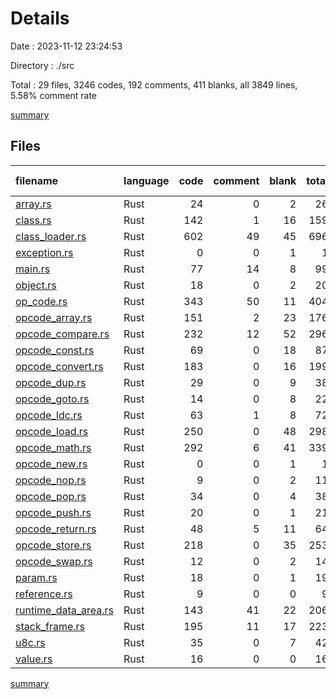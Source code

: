 # Details

Date : 2023-11-12 23:24:53

Directory : ./src

Total : 29 files,  3246 codes, 192 comments, 411 blanks, all 3849 lines, 5.58% comment rate

[summary](results.md)

## Files
| filename | language | code | comment | blank | total | comment rate |
| :--- | :--- | ---: | ---: | ---: | ---: | ---: |
| [array.rs](../src\array.rs) | Rust | 24 | 0 | 2 | 26 | 0.00% |
| [class.rs](../src\class.rs) | Rust | 142 | 1 | 16 | 159 | 0.70% |
| [class_loader.rs](../src\class_loader.rs) | Rust | 602 | 49 | 45 | 696 | 7.53% |
| [exception.rs](../src\exception.rs) | Rust | 0 | 0 | 1 | 1 | 0.00% |
| [main.rs](../src\main.rs) | Rust | 77 | 14 | 8 | 99 | 15.38% |
| [object.rs](../src\object.rs) | Rust | 18 | 0 | 2 | 20 | 0.00% |
| [op_code.rs](../src\op_code.rs) | Rust | 343 | 50 | 11 | 404 | 12.72% |
| [opcode_array.rs](../src\opcode_array.rs) | Rust | 151 | 2 | 23 | 176 | 1.31% |
| [opcode_compare.rs](../src\opcode_compare.rs) | Rust | 232 | 12 | 52 | 296 | 4.92% |
| [opcode_const.rs](../src\opcode_const.rs) | Rust | 69 | 0 | 18 | 87 | 0.00% |
| [opcode_convert.rs](../src\opcode_convert.rs) | Rust | 183 | 0 | 16 | 199 | 0.00% |
| [opcode_dup.rs](../src\opcode_dup.rs) | Rust | 29 | 0 | 9 | 38 | 0.00% |
| [opcode_goto.rs](../src\opcode_goto.rs) | Rust | 14 | 0 | 8 | 22 | 0.00% |
| [opcode_ldc.rs](../src\opcode_ldc.rs) | Rust | 63 | 1 | 8 | 72 | 1.56% |
| [opcode_load.rs](../src\opcode_load.rs) | Rust | 250 | 0 | 48 | 298 | 0.00% |
| [opcode_math.rs](../src\opcode_math.rs) | Rust | 292 | 6 | 41 | 339 | 2.01% |
| [opcode_new.rs](../src\opcode_new.rs) | Rust | 0 | 0 | 1 | 1 | 0.00% |
| [opcode_nop.rs](../src\opcode_nop.rs) | Rust | 9 | 0 | 2 | 11 | 0.00% |
| [opcode_pop.rs](../src\opcode_pop.rs) | Rust | 34 | 0 | 4 | 38 | 0.00% |
| [opcode_push.rs](../src\opcode_push.rs) | Rust | 20 | 0 | 1 | 21 | 0.00% |
| [opcode_return.rs](../src\opcode_return.rs) | Rust | 48 | 5 | 11 | 64 | 9.43% |
| [opcode_store.rs](../src\opcode_store.rs) | Rust | 218 | 0 | 35 | 253 | 0.00% |
| [opcode_swap.rs](../src\opcode_swap.rs) | Rust | 12 | 0 | 2 | 14 | 0.00% |
| [param.rs](../src\param.rs) | Rust | 18 | 0 | 1 | 19 | 0.00% |
| [reference.rs](../src\reference.rs) | Rust | 9 | 0 | 0 | 9 | 0.00% |
| [runtime_data_area.rs](../src\runtime_data_area.rs) | Rust | 143 | 41 | 22 | 206 | 22.28% |
| [stack_frame.rs](../src\stack_frame.rs) | Rust | 195 | 11 | 17 | 223 | 5.34% |
| [u8c.rs](../src\u8c.rs) | Rust | 35 | 0 | 7 | 42 | 0.00% |
| [value.rs](../src\value.rs) | Rust | 16 | 0 | 0 | 16 | 0.00% |

[summary](results.md)